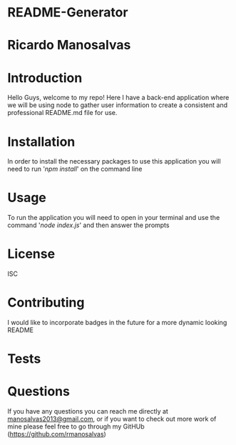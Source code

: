 # README-Generator
# Ricardo Manosalvas


# Introduction

Hello Guys, welcome to my repo! Here I have a back-end application where we will be using node to gather user information to create a consistent and professional README.md file for use. 

# Installation

In order to install the necessary packages to use this application you will need to run '*npm install*' on the command line

# Usage

To run the application you will need to open in your terminal and use the command '*node index.js*' and then answer the prompts

# License

ISC

# Contributing

I would like to incorporate badges in the future for a more dynamic looking README

# Tests

# Questions

If you have any questions you can reach me directly at manosalvas2013@gmail.com, or if you want to check out more work of mine please feel free to go through my GitHUb (https://github.com/rmanosalvas)
